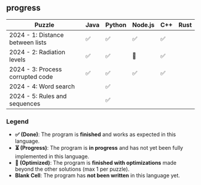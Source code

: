 ## progress

| Puzzle                            | Java | Python | Node.js | C++ | Rust |
|-----------------------------------|------|--------|---------|-----|---------|
| 2024 - 1: Distance between lists  | ✅   | ✅     |  ✅     | ✅  |         |
| 2024 - 2: Radiation levels        | ✅   | ✅     |  🎯     | ✅  |         |
| 2024 - 3: Process corrupted code  | ✅   | ✅     |  ✅     | ✅  |         |
| 2024 - 4: Word search             |      | ✅     |         |     |         |
| 2024 - 5: Rules and sequences     |      | ✅     |         |     |         |

### Legend

- **✅ (Done)**: The program is **finished** and works as expected in this language.
- **⏳ (Progress)**: The program is **in progress** and has not yet been fully implemented in this language.
- **🎯 (Optimized)**: The program is **finished with optimizations** made beyond the other solutions (max 1 per puzzle).
- **Blank Cell**: The program has **not been written** in this language yet.
